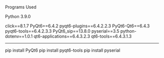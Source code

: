 Programs Used

Python 3.9.0

click==8.1.7
PyQt6==6.4.2
pyqt6-plugins==6.4.2.2.3
PyQt6-Qt6==6.4.3
pyqt6-tools==6.4.2.3.3
PyQt6_sip==13.8.0
pyserial==3.5
python-dotenv==1.0.1
qt6-applications==6.4.3.2.3
qt6-tools==6.4.3.1.3

---

pip install PyQt6
pip install pyqt6-tools
pip install pyserial